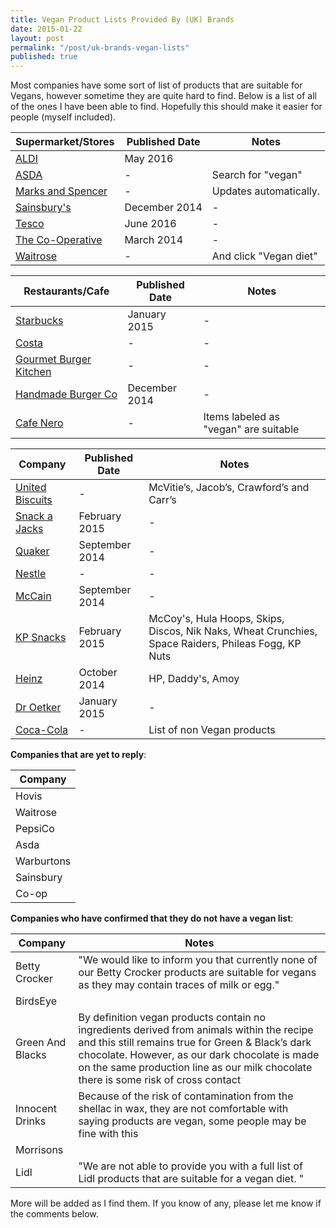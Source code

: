 ```yaml
---
title: Vegan Product Lists Provided By (UK) Brands
date: 2015-01-22
layout: post
permalink: "/post/uk-brands-vegan-lists"
published: true
---
```


Most companies have some sort of list of products that are suitable for Vegans, however sometime they are quite hard to find. Below is a list of all of the ones I have been able to find. Hopefully this should make it easier for people (myself included).

Supermarket/Stores                             | Published Date | Notes
-----------------------------------------------|----------------|------
[ALDI](https://www.aldi.ie/fileadmin/fm-dam/RESPONSIVE/PRODUCT_RANGE/Special_Diets_Intolerance/PDF_s_200516/Suitable_For_Vegans_IRE_17.05.2016.pdf)                                        | May 2016       |  
[ASDA](http://goo.gl/Qw2955)                   | -              | Search for "vegan"
[Marks and Spencer](http://goo.gl/LuUKR1)      | -              |  Updates automatically.
[Sainsbury's](http://goo.gl/CN89Z3)            | December 2014  | -
[Tesco](https://drive.google.com/file/d/0B7B9J9fD-TLPcXozQmlhN0hmTkU/view)                  | June 2016     | -
[The Co-Operative](http://goo.gl/sAEr0Y)       | March 2014     | -
[Waitrose](http://goo.gl/FVIYYZ)               | -              | And click "Vegan diet"

Restaurants/Cafe                               | Published Date | Notes
-----------------------------------------------|----------------|------
[Starbucks](http://goo.gl/iB7YRt)              | January 2015   | -
[Costa](http://goo.gl/wY2Fq0)                  | -              | -
[Gourmet Burger Kitchen](http://goo.gl/t5ntjT) | -              | -
[Handmade Burger Co](http://goo.gl/LRzxrn)     | December 2014  | -
[Cafe Nero](http://goo.gl/ZUMEXq)              | -              | Items labeled as "vegan" are suitable

Company                                        | Published Date | Notes
-----------------------------------------------|----------------|------
[United Biscuits](http://goo.gl/EH3npP)        | -              | McVitie’s, Jacob’s, Crawford’s and Carr’s
[Snack a Jacks](http://goo.gl/IKdMkC)          | February 2015  | -
[Quaker](http://goo.gl/jyQCr4)                 | September 2014 | -
[Nestle](http://goo.gl/sbOeU7)                 | -              | -
[McCain](http://goo.gl/tAzDEp)                 | September 2014 | -
[KP Snacks](http://goo.gl/9S9CZn)              | February 2015  | McCoy's, Hula Hoops, Skips, Discos, Nik Naks, Wheat Crunchies, Space Raiders, Phileas Fogg, KP Nuts
[Heinz](http://goo.gl/Xkq5B6)                  | October 2014   | HP, Daddy's, Amoy
[Dr Oetker](http://goo.gl/nlDvmb)              | January 2015   | -
[Coca-Cola](http://goo.gl/kptCXZ)              | -              | List of non Vegan products


**Companies that are yet to reply**:

| Company |
|---------|
| Hovis   |
| Waitrose|
| PepsiCo |
| Asda    |
| Warburtons |
| Sainsbury |
| Co-op |

**Companies who have confirmed that they do not have a vegan list**:

Company             | Notes
--------------------|-------
Betty Crocker       | "We would like to inform you that currently none of our Betty Crocker products are suitable for vegans as they may contain traces of milk or egg."
BirdsEye            |
Green And Blacks    | By definition vegan products contain no ingredients derived from animals within the recipe and this still remains true for Green & Black’s dark chocolate. However, as our dark chocolate is made on the same production line as our milk chocolate there is some risk of cross contact
Innocent Drinks     | Because of the risk of contamination from the shellac in wax, they are not comfortable with saying products are vegan, some people may be fine with this
Morrisons           |
Lidl                |"We are not able to provide you with a full list of Lidl products that are suitable for a vegan diet. "

More will be added as I find them. If you know of any, please let me know if the comments below.
